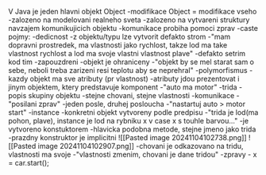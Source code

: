V Java je jeden hlavni objekt Object
	-modifikace Object = modifikace vseho
-zalozeno na modelovani realneho sveta
-zalozeno na vytvareni struktury navzajem komunikujicich objektu
-komunikace probiha pomoci zprav
-caste pojmy: 
	-dedicnost
		-z objektu/typu lze vytvorit defakto strom 
			-"mam dopravni prostredek, ma vlastnosti jako rychlost, takze lod ma take vlastnost rychlost a lod ma svoje vlastni vlastnost plave"
			-defakto setrim kod tim 
	-zapouzdreni
		-objekt je ohraniceny
			-"objekt by se mel starat sam o sebe, neboli treba zarizeni resi teplotu aby se neprehral"
	-polymorfismus
-kazdy objekt ma sve atributy (pr vlastnost)
	-atributy jdou  prezentovat i jinym objektem, ktery predstavuje komponent
		-"auto ma motor"
-trida
	-popis skupiny objektu
		-stejne chovani, stejne vlastnosti
-komunikace
	-"posilani zprav"
	-jeden posle, druhej posloucha
		-"nastartuj auto > motor start"
-instance
	-konkretni objekt vytvoreny podle predpisu
	-"trida je lod(ma pohon, plave), instance je lod na rybniku x v case x s touhle barvou..."
	-je vytvoreno konstuktorem
		-hlavicka podobna metode, stejne jmeno jako trida
		-prazdny konstruktor je implicitni
		![[Pasted image 20241104102738.png]]
		![[Pasted image 20241104102907.png]]
	-chovani je odkazovano na tridu, vlastnosti ma svoje
		-"vlastnosti zmenim, chovani je dane tridou"
-zpravy
	- x = car.start();
